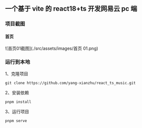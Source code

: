 ## 一个基于 vite 的 react18+ts 开发网易云 pc 端

### 项目截图

#### 首页

![首页01截图](./src/assets/images/首页 01.png)

### 运行到本地

1、克隆项目

```git
git clone https://github.com/yang-xianzhu/react_ts_music.git
```

2、安装依赖

```npm
pnpm install
```

3、运行项目

```npm
pnpm serve
```
